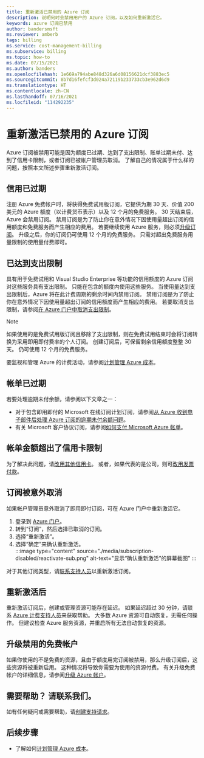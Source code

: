 ```yaml
---
title: 重新激活已禁用的 Azure 订阅
description: 说明何时会禁用用户的 Azure 订阅，以及如何重新激活它。
keywords: azure 订阅已禁用
author: bandersmsft
ms.reviewer: amberb
tags: billing
ms.service: cost-management-billing
ms.subservice: billing
ms.topic: how-to
ms.date: 07/15/2021
ms.author: banders
ms.openlocfilehash: 1e669a794abe848d326a6d08156621dcf3883ec5
ms.sourcegitcommit: 8b7d16fefcf3d024a72119b233733cb3e962d6d9
ms.translationtype: HT
ms.contentlocale: zh-CN
ms.lasthandoff: 07/16/2021
ms.locfileid: "114292235"
---
```

# <a name="reactivate-a-disabled-azure-subscription"></a>重新激活已禁用的 Azure 订阅

Azure 订阅被禁用可能是因为额度已过期、达到了支出限制、账单过期未付、达到了信用卡限制，或者订阅已被帐户管理员取消。 了解自己的情况属于什么样的问题，按照本文所述步骤重新激活订阅。

## <a name="your-credit-is-expired"></a>信用已过期

注册 Azure 免费帐户时，将获得免费试用版订阅，它提供为期 30 天、价值 200 美元的 Azure 额度（以计费货币表示）以及 12 个月的免费服务。 30 天结束后，Azure 会禁用订阅。 禁用订阅是为了防止你在意外情况下因使用量超出订阅的信用额度和免费服务而产生相应的费用。 若要继续使用 Azure 服务，则必须[升级订阅](upgrade-azure-subscription.md)。 升级之后，你的订阅仍可使用 12 个月的免费服务。 只需对超出免费服务用量限制的使用量付费即可。

## <a name="you-reached-your-spending-limit"></a>已达到支出限制

具有用于免费试用和 Visual Studio Enterprise 等功能的信用额度的 Azure 订阅对这些服务具有支出限制。 只能在包含的额度内使用这些服务。 当使用量达到支出限制后，Azure 将在此计费周期的剩余时间内禁用订阅。 禁用订阅是为了防止你在意外情况下因使用量超出订阅的信用额度而产生相应的费用。 若要取消支出限制，请参阅[在 Azure 门户中取消支出限制](spending-limit.md#remove)。

> [!NOTE]
> 如果使用的是免费试用版订阅且移除了支出限制，则在免费试用结束时会将订阅转换为采用即用即付费率的个人订阅。 创建订阅后，可保留剩余信用额度整整 30 天。 仍可使用 12 个月的免费服务。

要监视和管理 Azure 的计费活动，请参阅[计划管理 Azure 成本](../understand/plan-manage-costs.md)。

## <a name="your-bill-is-past-due"></a>帐单已过期

若要处理逾期未付余额，请参阅以下文章之一：

- 对于包含即用即付的 Microsoft 在线订阅计划订阅，请参阅[从 Azure 收到电子邮件后处理 Azure 订阅的逾期未付余额问题](resolve-past-due-balance.md)。
- 有关 Microsoft 客户协议订阅，请参阅[如何支付 Microsoft Azure 帐单](../understand/pay-bill.md)。

## <a name="the-bill-exceeds-your-credit-card-limit"></a>帐单金额超出了信用卡限制

为了解决此问题，请[改用其他信用卡](change-credit-card.md)。 或者，如果代表的是公司，则可[改用发票付款](pay-by-invoice.md)。

## <a name="the-subscription-was-accidentally-canceled"></a>订阅被意外取消

如果帐户管理员意外取消了即用即付订阅，可在 Azure 门户中重新激活它。

1. 登录到 [Azure 门户](https://portal.azure.com)。
1. 转到“订阅”，然后选择已取消的订阅。
1. 选择“重新激活”。
1. 选择“确定”来确认重新激活。  
    :::image type="content" source="./media/subscription-disabled/reactivate-sub.png" alt-text="显示“确认重新激活”的屏幕截图" :::

对于其他订阅类型，请[联系支持人员](https://portal.azure.com/?#blade/Microsoft_Azure_Support/HelpAndSupportBlade)以重新激活订阅。

## <a name="after-reactivation"></a>重新激活后

重新激活订阅后，创建或管理资源可能存在延迟。 如果延迟超过 30 分钟，请联系 [Azure 计费支持人员](https://go.microsoft.com/fwlink/?linkid=2083458)来获取帮助。 大多数 Azure 资源可自动恢复，无需任何操作。 但建议检查 Azure 服务资源，并重启所有无法自动恢复的资源。

## <a name="upgrade-a-disabled-free-account"></a>升级禁用的免费帐户

如果你使用的不是免费的资源，且由于额度用完订阅被禁用，那么升级订阅后，这些资源将被重新启用。 这种情况将导致你需要为使用的资源付费。 有关升级免费帐户的详细信息，请参阅[升级 Azure 帐户](upgrade-azure-subscription.md)。

## <a name="need-help-contact-us"></a>需要帮助？ 请联系我们。

如有任何疑问或需要帮助，请[创建支持请求](https://go.microsoft.com/fwlink/?linkid=2083458)。

## <a name="next-steps"></a>后续步骤
- 了解如何[计划管理 Azure 成本](../understand/plan-manage-costs.md)。
